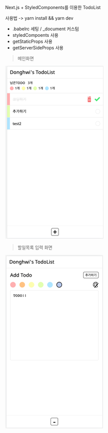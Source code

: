 Next.js + StyledComponents를 이용한 TodoList

사용법 -> yarn install && yarn dev
 
- .babelrc 세팅 / _document 커스텀 
- styledCompoents 사용
- getStaticProps 사용
- getServerSideProps 사용

> 메인화면

![](images/img.png)
> 할일목록 입력 화면 

![](images/img_1.png)
